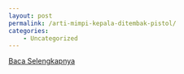 ```yaml
---
layout: post
permalink: /arti-mimpi-kepala-ditembak-pistol/
categories:
    - Uncategorized
---
```


[Baca Selengkapnya](/10)